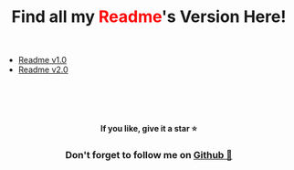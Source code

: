 <h1 align="center"> Find all my <span style="color:red"> Readme</span>'s Version Here! </h1>

<br>

- [Readme v1.0](https://github.com/RS-labhub/RS-Readme-Collection/blob/main/v1.0/readme.md)
- [Readme v2.0](https://github.com/RS-labhub/RS-Readme-Collection/blob/main/v2.0/readme.md)


<br><br><br>

<h4 align="center"> If you like, give it a star ⭐</h3>
<h3 align="center"> Don't forget to follow me on <a href="https://github.com/RS-labhub">Github 🧟</h3>